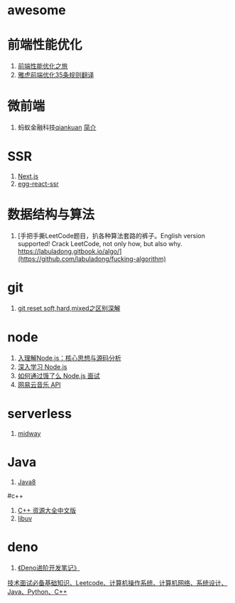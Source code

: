 # awesome
# 前端性能优化
  1. [前端性能优化之旅](https://alienzhou.github.io/fe-performance-journey/#%E5%89%8D%E7%AB%AF%E9%9C%80%E8%A6%81%E6%80%A7%E8%83%BD%E4%BC%98%E5%8C%96%E4%B9%88%EF%BC%9F)
  2. [雅虎前端优化35条规则翻译](https://github.com/creeperyang/blog/issues/1)

# 微前端
  1. 蚂蚁金融科技[qiankuan](https://github.com/umijs/qiankun) [简介](https://qiankun.umijs.org/zh/guide/#%E4%BB%80%E4%B9%88%E6%98%AF%E5%BE%AE%E5%89%8D%E7%AB%AF)
  
# SSR
  1. [Next.js](https://github.com/vercel/next.js)
  2. [egg-react-ssr](https://github.com/ykfe/egg-react-ssr)

# 数据结构与算法
  1.  [手把手撕LeetCode题目，扒各种算法套路的裤子。English version supported! Crack LeetCode, not only how, but also why. https://labuladong.gitbook.io/algo/](https://github.com/labuladong/fucking-algorithm)

# git
  1. [git reset soft,hard,mixed之区别深解](https://blog.csdn.net/zpf336/article/details/80896020)
  
# node
  1. [入理解Node.js：核心思想与源码分析](https://github.com/yjhjstz/deep-into-node)
  2. [深入学习 Node.js](https://github.com/semlinker/node-deep)
  3. [如何通过饿了么 Node.js 面试](https://github.com/ElemeFE/node-interview/tree/master/sections/zh-cn)
  4. [网易云音乐 API](https://github.com/Binaryify/NeteaseCloudMusicApi)
 
# serverless
  1. [midway](https://github.com/midwayjs/midway)

# Java
  1. [Java8](https://github.com/LingCoder/OnJava8)

#c++
  1. [C++ 资源大全中文版](https://github.com/jobbole/awesome-cpp-cn)
  2. [libuv](https://github.com/libuv/libuv)

# deno
  1. [《Deno进阶开发笔记》](https://github.com/chenshenhai/deno_note)
  
  [ 技术面试必备基础知识、Leetcode、计算机操作系统、计算机网络、系统设计、Java、Python、C++](https://github.com/CyC2018/CS-Notes)
